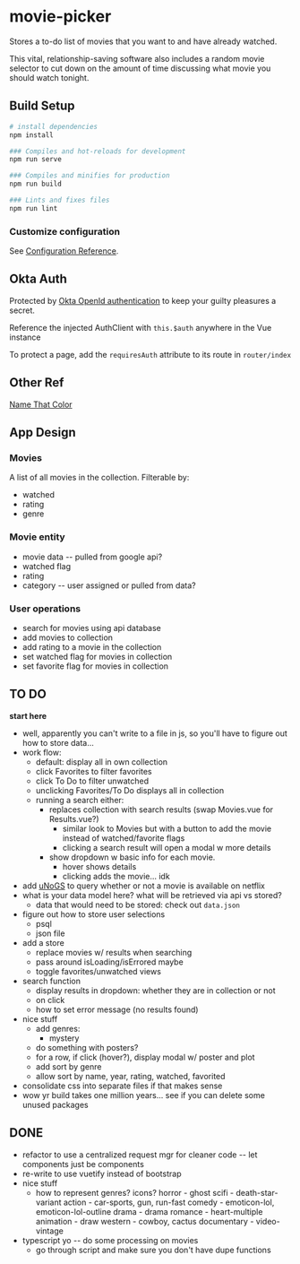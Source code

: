# movie-picker

 Stores a to-do list of movies that you want to and have already watched.

 This vital, relationship-saving software also includes a random movie selector to cut down on the amount of time discussing what movie you should watch tonight. 

## Build Setup

``` bash
# install dependencies
npm install

### Compiles and hot-reloads for development
npm run serve

### Compiles and minifies for production
npm run build

### Lints and fixes files
npm run lint
```

### Customize configuration
See [Configuration Reference](https://cli.vuejs.org/config/).


## Okta Auth
Protected by [Okta OpenId authentication](https://developer.okta.com/blog/2018/02/15/build-crud-app-vuejs-node) to keep your guilty pleasures a secret.

Reference the injected AuthClient with `this.$auth` anywhere in the Vue instance

To protect a page, add the `requiresAuth` attribute to its route in `router/index`


## Other Ref
[Name That Color](http://chir.ag/projects/name-that-color/#42853E)



## App Design

### Movies
A list of all movies in the collection. Filterable by:
* watched
* rating
* genre

### Movie entity
* movie data -- pulled from google api?
* watched flag
* rating
* category -- user assigned or pulled from data?

### User operations
* search for movies using api database
* add movies to collection
* add rating to a movie in the collection
* set watched flag for movies in collection
* set favorite flag for movies in collection


## TO DO
**start here**
* well, apparently you can't write to a file in js, so you'll have to figure out how to store data...
* work flow: 
    - default: display all in own collection
    - click Favorites to filter favorites
    - click To Do to filter unwatched
    - unclicking Favorites/To Do displays all in collection
    - running a search either:
        * replaces collection with search results (swap Movies.vue for Results.vue?)
            - similar look to Movies but with a button to add the movie instead of watched/favorite flags
            - clicking a search result will open a modal w more details
        * show dropdown w basic info for each movie. 
            - hover shows details 
            - clicking adds the movie... idk
* add [uNoGS](https://rapidapi.com/unogs/api/unogs) to query whether or not a movie is available on netflix
* what is your data model here? what will be retrieved via api vs stored?
    - data that would need to be stored: check out `data.json`
* figure out how to store user selections
    - psql
    - json file
* add a store
    - replace movies w/ results when searching
    - pass around isLoading/isErrored maybe 
    - toggle favorites/unwatched views
* search function
    - display results in dropdown: whether they are in collection or not
    - on click
    - how to set error message (no results found)    
* nice stuff
    - add genres: 
        * mystery
    - do something with posters?
    - for a row, if click (hover?), display modal w/ poster and plot
    - add sort by genre
    - allow sort by name, year, rating, watched, favorited
* consolidate css into separate files if that makes sense
* wow yr build takes one million years... see if you can delete some unused packages

## DONE
* refactor to use a centralized request mgr for cleaner code -- let components just be components
* re-write to use vuetify instead of bootstrap
* nice stuff
    - how to represent genres? icons?
        horror - ghost
        scifi - death-star-variant
        action - car-sports, gun, run-fast 
        comedy - emoticon-lol, emoticon-lol-outline
        drama - drama
        romance - heart-multiple
        animation - draw
        western - cowboy, cactus
        documentary - video-vintage
* typescript yo -- do some processing on movies
    - go through script and make sure you don't have dupe functions        